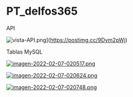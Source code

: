 # PT_delfos365

API

![vista-API.png](https://i.postimg.cc/7ZWfgsdb/vista-API.png)](https://postimg.cc/9Dym2pWj)

Tablas MySQL

[![imagen-2022-02-07-020517.png](https://i.postimg.cc/4dz060Lg/imagen-2022-02-07-020517.png)](https://postimg.cc/tZ4DyBGS)

[![imagen-2022-02-07-020624.png](https://i.postimg.cc/VknXkcdm/imagen-2022-02-07-020624.png)](https://postimg.cc/k2M2TzQp)

[![imagen-2022-02-07-020748.png](https://i.postimg.cc/D0pR0XpJ/imagen-2022-02-07-020748.png)](https://postimg.cc/CnDc6zgS)
